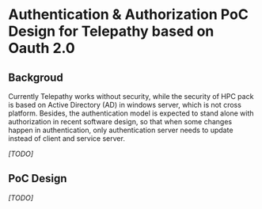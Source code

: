 # Authentication & Authorization PoC Design for Telepathy based on Oauth 2.0

## Backgroud

Currently Telepathy works without security, while the security of HPC pack is based on Active Directory (AD) in windows server, which is not cross platform. Besides, the authentication model is expected to stand alone with authorization in recent software design, so that when some changes happen in authentication, only authentication server needs to update instead of client and service server.

*[TODO]*



## PoC Design

*[TODO]*


